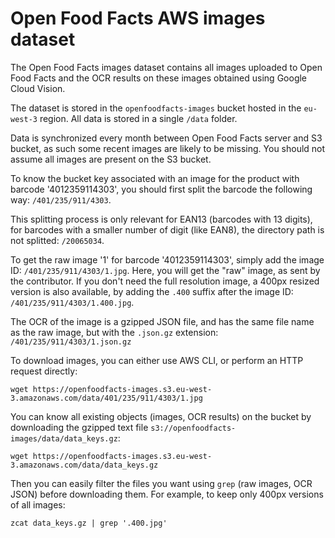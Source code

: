 # Open Food Facts AWS images dataset

The Open Food Facts images dataset contains all images uploaded to Open Food
Facts and the OCR results on these images obtained using Google Cloud Vision.

The dataset is stored in the `openfoodfacts-images` bucket hosted in the
`eu-west-3` region. All data is stored in a single `/data` folder.

Data is synchronized every month between Open Food Facts server and S3 bucket,
as such some recent images are likely to be missing. You should not assume all
images are present on the S3 bucket.

To know the bucket key associated with an image for the product with barcode
'4012359114303', you should first split the barcode the following way:
`/401/235/911/4303`.

This splitting process is only relevant for EAN13 (barcodes with 13 digits),
for barcodes with a smaller number of digit (like EAN8), the directory path is
not splitted: `/20065034`.

To get the raw image '1' for barcode '4012359114303', simply add the image ID:
`/401/235/911/4303/1.jpg`. Here, you will get the "raw" image, as sent by the
contributor. If you don't need the full resolution image, a 400px resized
version is also available, by adding the `.400` suffix after the image ID:
`/401/235/911/4303/1.400.jpg`.

The OCR of the image is a gzipped JSON file, and has the same file name as the
raw image, but with the `.json.gz` extension: `/401/235/911/4303/1.json.gz`

To download images, you can either use AWS CLI, or perform an HTTP request
directly:

`wget https://openfoodfacts-images.s3.eu-west-3.amazonaws.com/data/401/235/911/4303/1.jpg`

You can know all existing objects (images, OCR results) on the bucket by
downloading the gzipped text file `s3://openfoodfacts-images/data/data_keys.gz`:

`wget https://openfoodfacts-images.s3.eu-west-3.amazonaws.com/data/data_keys.gz`

Then you can easily filter the files you want using `grep` (raw images, OCR
JSON) before downloading them. For example, to keep only 400px versions of all
images:

`zcat data_keys.gz | grep '.400.jpg'`
